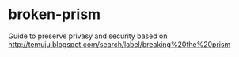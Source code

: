 broken-prism
============

Guide to preserve privasy and security based on http://temuju.blogspot.com/search/label/breaking%20the%20prism
